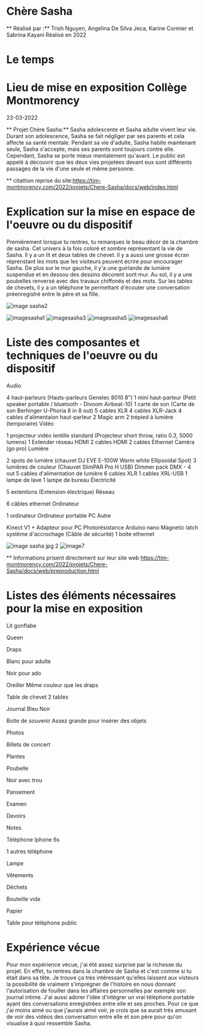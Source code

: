 

# Chère Sasha


** Réalisé par :** Trish Nguyen, Angelina De Silva Jeca, Karine Cormier et Sabrina Kayani
Réalisé en 2022


# Le temps
# Lieu de mise en exposition Collège Montmorency
23-03-2022


** Projet Chère Sasha:** Sasha adolescente et Sasha adulte vivent leur vie. Durant son adolescence, Sasha se fait négliger par ses parents et cela affecte sa santé mentale. Pendant sa vie d'adulte, Sasha habite maintenant seule, Sasha s'accepte, mais ses parents sont toujours contre elle. Cependant, Sasha se porte mieux mentalement qu'avant. Le public est appelé à découvrir que les deux vies projetées devant eux sont différents passages de la vie d'une seule et même personne.

** citattion reprise du site:https://tim-montmorency.com/2022/projets/Chere-Sasha/docs/web/index.html





# Explication sur la mise en espace de l'oeuvre ou du dispositif

Premièrement lorsque tu rentres, tu remarques le beau décor de la chambre de sasha. Cet univers à la fois coloré et sombre représentant la vie de Sasha. Il y a un lit et deux tables de chevet. Il y a aussi une grosse écran réprenstant les mots que les visiteurs peuvent écrire pour encourager Sasha. De plus sur le mur gauche, il y'a une guirlande de lumière suspendue et en dessou des dessins décorent sont mur. Au sol, il y a une poubelles renversé avec des travaux chiffonés et des mots. Sur les tables de chevets, il y a un téléphone te permettant d'écouter une conversation préenregistré entre le père et sa fille.


![image sasha2](https://user-images.githubusercontent.com/89647723/162037230-3492abce-6f4e-4180-af66-dd8711453cbe.jpg)

![imagesasha1](https://user-images.githubusercontent.com/89647723/162037261-cb392bd8-ab74-4b9c-bc17-5b27d3960666.jpg)
![imagesasha3](https://user-images.githubusercontent.com/89647723/162037273-f240ebc6-ed62-4bef-b485-1d9184cd11ed.jpg)
![imagesasha5](https://user-images.githubusercontent.com/89647723/162037596-9a0e75e2-befd-413d-bf4c-cbafd2cad1b5.jpg)
![imagesasha6](https://user-images.githubusercontent.com/89647723/162037657-a81332b6-0ba3-4482-974c-c17664aabce3.jpg)



# Liste des composantes et techniques de l'oeuvre ou du dispositif 

Audio

4 haut-parleurs (Hauts-parleurs Genelec 8010 8")
1 mini haut-parleur (Petit speaker portable / bluetooth - Divoom Airbeat-10)
1 carte de son (Carte de son Berhinger U-Phoria 8 in 8 out)
5 cables XLR
4 cables XLR-Jack
4 cables d'alimentaion haut-parleur
2 Magic arm
2 trépied à lumière (temporaire)
Vidéo

1 projecteur vidéo lentille standard (Projecteur short throw, ratio 0.3, 5000 lumens)
1 Extender réseau HDMI
2 cables HDMI
2 cables Ethernet
Caméra (go pro)
Lumière

2 spots de lumière (chauvet DJ EVE E-100W Warm white Ellipsoidal Spot)
3 lumières de couleur (Chauvet SlimPAR Pro H USB)
Dimmer pack DMX - 4 out
5 cables d'alimentation de lumière
6 cables XLR
1 cables XRL-USB
1 lampe de lave
1 lampe de bureau
Électricité

5 extentions (Extension électrique)
Réseau

6 câbles ethernet
Ordinateur

1 ordinateur
Ordinateur portable PC
Autre

Kinect V1 + Adapteur pour PC
Photorésistance
Arduino nano
Magnetic latch
système d'accrochage (Câble de sécurité)
1 boite ethernet

![image sasha jpg 2](https://user-images.githubusercontent.com/89647723/162037217-582618d9-c44e-4bb2-9bc5-8705cfba114d.jpg)
![image7](https://user-images.githubusercontent.com/89647723/162037250-facb34cc-2919-46fa-a212-4f01a52c5106.jpg)

** Informations prisent directement sur leur site web https://tim-montmorency.com/2022/projets/Chere-Sasha/docs/web/preproduction.html
# Listes des éléments nécessaires pour la mise en exposition

Lit gonflabe

Queen

Draps

Blanc pour adulte

Noir pour ado

Oreiller
Même couleur que les draps

Table de chevet
2 tables

Journal
Bleu
Noir

Boite de souvenir
Assez grande pour insérer des objets

Photos

Billets de concert

Plantes

Poubelle

Noir avec trou

Pansement

Examen

Devoirs

Notes

Téléphone
Iphone 6s

1 autres téléphone

Lampe

Vêtements

Déchets

Bouteille vide

Papier

Table pour téléphone public
# Expérience vécue 

Pour mon expérience vécue, j'ai été assez surprise par la richesse du projet. En effet, tu rentres dans la chambre de Sasha et c'est comme si tu était dans sa tête.
Je trouve ça très intéressant qu'elles laissent aux visteurs la possibilité de vraiment s'imprégner de l'histoire en nous donnant l'autorisation de fouiller dans les affaires personnelles par exemple son journal intime. J'ai aussi adorer l'idée d'intégrer un vrai téléphone portable ayant des conversations enregistrées entre elle et ses proches. Pour ce que j'ai moins aimé ou que j'aurais aimé voir, je crois que sa aurait très amusant de voir des vidéos des conversation entre elle et son père pour qu'on visualise à quoi ressemble Sasha.
